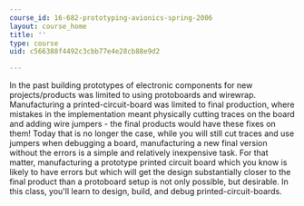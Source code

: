 ```yaml
---
course_id: 16-682-prototyping-avionics-spring-2006
layout: course_home
title: ''
type: course
uid: c566388f4492c3cbb77e4e28cb88e9d2

---
```

In the past building prototypes of electronic components for new projects/products was limited to using protoboards and wirewrap. Manufacturing a printed-circuit-board was limited to final production, where mistakes in the implementation meant physically cutting traces on the board and adding wire jumpers - the final products would have these fixes on them! Today that is no longer the case, while you will still cut traces and use jumpers when debugging a board, manufacturing a new final version without the errors is a simple and relatively inexpensive task. For that matter, manufacturing a prototype printed circuit board which you know is likely to have errors but which will get the design substantially closer to the final product than a protoboard setup is not only possible, but desirable. In this class, you'll learn to design, build, and debug printed-circuit-boards.
